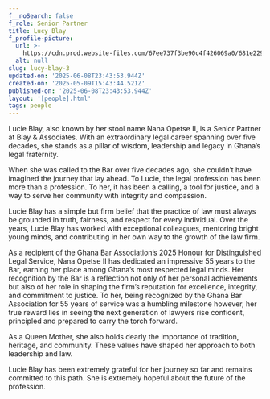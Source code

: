 ```yaml
---
f__noSearch: false
f_role: Senior Partner
title: Lucy Blay
f_profile-picture:
  url: >-
    https://cdn.prod.website-files.com/67ee737f3be90c4f426069a0/681e22929bf1319493bb875e_Lucy%20Blay.jpg
  alt: null
slug: lucy-blay-3
updated-on: '2025-06-08T23:43:53.944Z'
created-on: '2025-05-09T15:43:44.521Z'
published-on: '2025-06-08T23:43:53.944Z'
layout: '[people].html'
tags: people
---
```


Lucie Blay, also known by her stool name Nana Opetse II, is a Senior Partner at Blay & Associates. With an extraordinary legal career spanning over five decades, she stands as a pillar of wisdom, leadership and legacy in Ghana’s legal fraternity.

When she was called to the Bar over five decades ago, she couldn’t have imagined the journey that lay ahead. To Lucie, the legal profession has been more than a profession. To her, it has been a calling, a tool for justice, and a way to serve her community with integrity and compassion.

Lucie Blay has a simple but firm belief that the practice of law must always be grounded in truth, fairness, and respect for every individual. Over the years, Lucie Blay has worked with exceptional colleagues, mentoring bright young minds, and contributing in her own way to the growth of the law firm.

As a recipient of the Ghana Bar Association’s 2025 Honour for Distinguished Legal Service, Nana Opetse II has dedicated an impressive 55 years to the Bar, earning her place among Ghana’s most respected legal minds. Her recognition by the Bar is a reflection not only of her personal achievements but also of her role in shaping the firm’s reputation for excellence, integrity, and commitment to justice. To her, being recognized by the Ghana Bar Association for 55 years of service was a humbling milestone however, her true reward lies in seeing the next generation of lawyers rise confident, principled and prepared to carry the torch forward.

As a Queen Mother, she also holds dearly the importance of tradition, heritage, and community. These values have shaped her approach to both leadership and law.

Lucie Blay has been extremely grateful for her journey so far and remains committed to this path. She is extremely hopeful about the future of the profession.

‍
